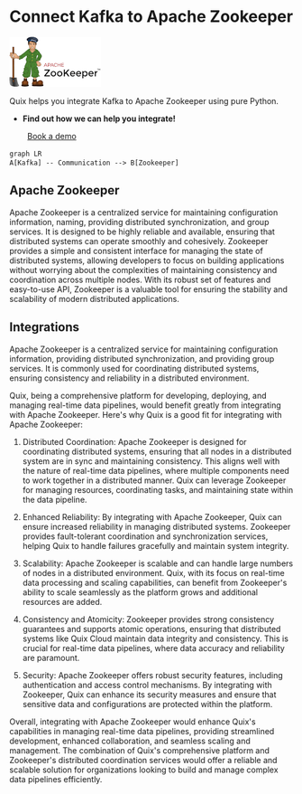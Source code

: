 # Connect Kafka to Apache Zookeeper

![](./images/logo_1.jpg)

Quix helps you integrate Kafka to Apache Zookeeper using pure Python.

<div class="grid cards blog-grid-card" markdown>

- __Find out how we can help you integrate!__

    <a class="md-button md-button--primary" href="https://share.hsforms.com/1iW0TmZzKQMChk0lxd_tGiw4yjw2?__hstc=175542013.2303933fbd746c0ac86d9ccbe9bc9100.1728383268831.1729603416735.1729620918855.31&__hssc=175542013.1.1729620918855&__hsfp=2132701734" target="_blank" style="margin:.5rem;">Book a demo</a>

</div>

```mermaid
graph LR
A[Kafka] -- Communication --> B[Zookeeper]
```

## Apache Zookeeper

Apache Zookeeper is a centralized service for maintaining configuration information, naming, providing distributed synchronization, and group services. It is designed to be highly reliable and available, ensuring that distributed systems can operate smoothly and cohesively. Zookeeper provides a simple and consistent interface for managing the state of distributed systems, allowing developers to focus on building applications without worrying about the complexities of maintaining consistency and coordination across multiple nodes. With its robust set of features and easy-to-use API, Zookeeper is a valuable tool for ensuring the stability and scalability of modern distributed applications.

## Integrations

Apache Zookeeper is a centralized service for maintaining configuration information, providing distributed synchronization, and providing group services. It is commonly used for coordinating distributed systems, ensuring consistency and reliability in a distributed environment.

Quix, being a comprehensive platform for developing, deploying, and managing real-time data pipelines, would benefit greatly from integrating with Apache Zookeeper. Here's why Quix is a good fit for integrating with Apache Zookeeper:

1. Distributed Coordination: Apache Zookeeper is designed for coordinating distributed systems, ensuring that all nodes in a distributed system are in sync and maintaining consistency. This aligns well with the nature of real-time data pipelines, where multiple components need to work together in a distributed manner. Quix can leverage Zookeeper for managing resources, coordinating tasks, and maintaining state within the data pipeline.

2. Enhanced Reliability: By integrating with Apache Zookeeper, Quix can ensure increased reliability in managing distributed systems. Zookeeper provides fault-tolerant coordination and synchronization services, helping Quix to handle failures gracefully and maintain system integrity.

3. Scalability: Apache Zookeeper is scalable and can handle large numbers of nodes in a distributed environment. Quix, with its focus on real-time data processing and scaling capabilities, can benefit from Zookeeper's ability to scale seamlessly as the platform grows and additional resources are added.

4. Consistency and Atomicity: Zookeeper provides strong consistency guarantees and supports atomic operations, ensuring that distributed systems like Quix Cloud maintain data integrity and consistency. This is crucial for real-time data pipelines, where data accuracy and reliability are paramount.

5. Security: Apache Zookeeper offers robust security features, including authentication and access control mechanisms. By integrating with Zookeeper, Quix can enhance its security measures and ensure that sensitive data and configurations are protected within the platform.

Overall, integrating with Apache Zookeeper would enhance Quix's capabilities in managing real-time data pipelines, providing streamlined development, enhanced collaboration, and seamless scaling and management. The combination of Quix's comprehensive platform and Zookeeper's distributed coordination services would offer a reliable and scalable solution for organizations looking to build and manage complex data pipelines efficiently.

